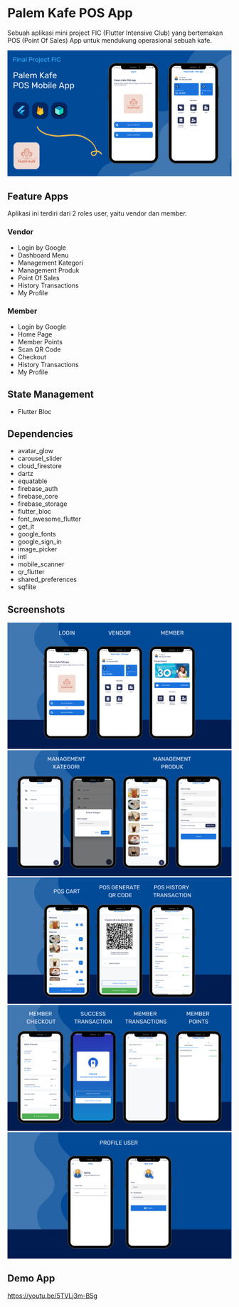 # Palem Kafe POS App
Sebuah aplikasi mini project FIC (Flutter Intensive Club) yang bertemakan POS (Point Of Sales) App untuk mendukung operasional sebuah kafe.

![Thumbnail](https://github.com/triagung128/fic-mini-project/blob/master/assets/screenshots/screenshot_1.png)

## Feature Apps
Aplikasi ini terdiri dari 2 roles user, yaitu vendor dan member.
### Vendor
- Login by Google
- Dashboard Menu
- Management Kategori
- Management Produk
- Point Of Sales
- History Transactions
- My Profile
### Member
- Login by Google
- Home Page
- Member Points
- Scan QR Code
- Checkout
- History Transactions
- My Profile

## State Management
- Flutter Bloc

## Dependencies
- avatar_glow
- carousel_slider
- cloud_firestore
- dartz
- equatable
- firebase_auth
- firebase_core
- firebase_storage
- flutter_bloc
- font_awesome_flutter
- get_it
- google_fonts
- google_sign_in
- image_picker
- intl
- mobile_scanner
- qr_flutter
- shared_preferences
- sqflite

## Screenshots
![Screenshots 1](https://github.com/triagung128/fic-mini-project/blob/master/assets/screenshots/screenshot_2.png)
![Screenshots 2](https://github.com/triagung128/fic-mini-project/blob/master/assets/screenshots/screenshot_3.png)
![Screenshots 3](https://github.com/triagung128/fic-mini-project/blob/master/assets/screenshots/screenshot_4.png)
![Screenshots 4](https://github.com/triagung128/fic-mini-project/blob/master/assets/screenshots/screenshot_5.png)
![Screenshots 5](https://github.com/triagung128/fic-mini-project/blob/master/assets/screenshots/screenshot_6.png)

## Demo App
https://youtu.be/5TVLj3m-B5g